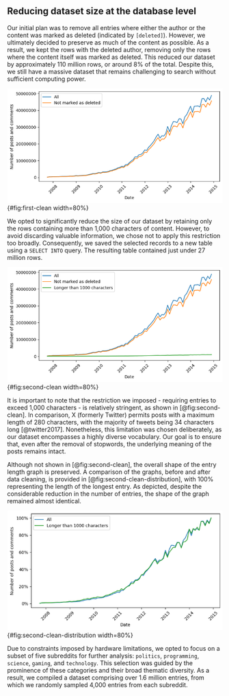 ## Reducing dataset size at the database level

Our initial plan was to remove all entries where either the author or the content was marked as deleted (indicated by `[deleted]`). However, we ultimately decided to preserve as much of the content as possible. As a result, we kept the rows with the deleted author, removing only the rows where the content itself was marked as deleted. This reduced our dataset by approximately 110 million rows, or around 8% of the total. Despite this, we still have a massive dataset that remains challenging to search without sufficient computing power.

![After removing rows with deleted content, our dataset did not change much.](images/comments_count_first_clean.png){#fig:first-clean width=80%}

We opted to significantly reduce the size of our dataset by retaining only the rows containing more than 1,000 characters of content. However, to avoid discarding valuable information, we chose not to apply this restriction too broadly. Consequently, we saved the selected records to a new table using a `SELECT INTO` query. The resulting table contained just under 27 million rows.

![Entries of more than 1,000 characters are a distinct minority, accounting for less than 2% of the total set of passed.](images/comments_count_second_clean.png){#fig:second-clean width=80%}

It is important to note that the restriction we imposed - requiring entries to exceed 1,000 characters - is relatively stringent, as shown in [@fig:second-clean]. In comparison, X (formerly Twitter) permits posts with a maximum length of 280 characters, with the majority of tweets being 34 characters long [@twitter2017]. Nonetheless, this limitation was chosen deliberately, as our dataset encompasses a highly diverse vocabulary. Our goal is to ensure that, even after the removal of stopwords, the underlying meaning of the posts remains intact.

Although not shown in [@fig:second-clean], the overall shape of the entry length graph is preserved. A comparison of the graphs, before and after data cleaning, is provided in [@fig:second-clean-distribution], with 100% representing the length of the longest entry. As depicted, despite the considerable reduction in the number of entries, the shape of the graph remained almost identical.

![Even after a comprehensive cleaning of the dataset, the overall structure of the chart was maintained.](images/comments_count_second_clean_compare.png){#fig:second-clean-distribution width=80%}

Due to constraints imposed by hardware limitations, we opted to focus on a subset of five subreddits for further analysis: `politics`, `programming`, `science`, `gaming`, and `technology`. This selection was guided by the prominence of these categories and their broad thematic diversity. As a result, we compiled a dataset comprising over 1.6 million entries, from which we randomly sampled 4,000 entries from each subreddit.

